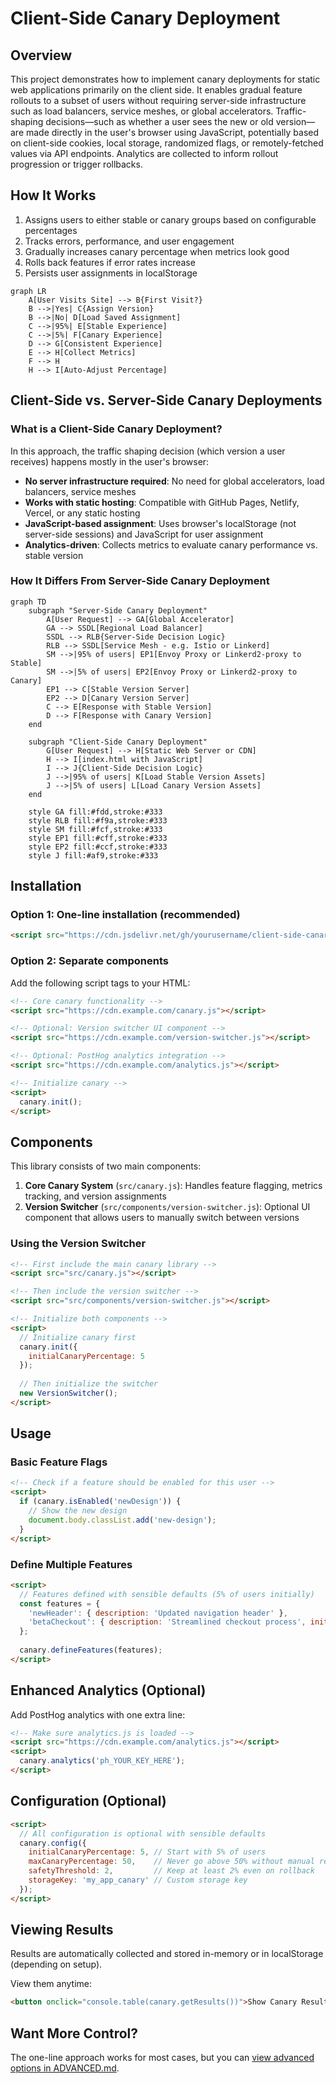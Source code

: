 # Client-Side Canary Deployment

## Overview

This project demonstrates how to implement canary deployments for static web applications primarily on the client side. It enables gradual feature rollouts to a subset of users without requiring server-side infrastructure such as load balancers, service meshes, or global accelerators. Traffic-shaping decisions—such as whether a user sees the new or old version—are made directly in the user's browser using JavaScript, potentially based on client-side cookies, local storage, randomized flags, or remotely-fetched values via API endpoints. Analytics are collected to inform rollout progression or trigger rollbacks.

## How It Works

1. Assigns users to either stable or canary groups based on configurable percentages
2. Tracks errors, performance, and user engagement
3. Gradually increases canary percentage when metrics look good
4. Rolls back features if error rates increase
5. Persists user assignments in localStorage

```mermaid
graph LR
    A[User Visits Site] --> B{First Visit?}
    B -->|Yes| C{Assign Version}
    B -->|No| D[Load Saved Assignment]
    C -->|95%| E[Stable Experience]
    C -->|5%| F[Canary Experience]
    D --> G[Consistent Experience]
    E --> H[Collect Metrics]
    F --> H
    H --> I[Auto-Adjust Percentage]
```

 ## Client-Side vs. Server-Side Canary Deployments
 
 ### What is a Client-Side Canary Deployment?
 
 In this approach, the traffic shaping decision (which version a user receives) happens mostly in the user's browser:
 
 - **No server infrastructure required**: No need for global accelerators, load balancers, service meshes
 - **Works with static hosting**: Compatible with GitHub Pages, Netlify, Vercel, or any static hosting
 - **JavaScript-based assignment**: Uses browser's localStorage (not server-side sessions) and JavaScript for user assignment
 - **Analytics-driven**: Collects metrics to evaluate canary performance vs. stable version
 
### How It Differs From Server-Side Canary Deployment

```mermaid
graph TD
    subgraph "Server-Side Canary Deployment"
        A[User Request] --> GA[Global Accelerator]
        GA --> SSDL[Regional Load Balancer]
        SSDL --> RLB{Server-Side Decision Logic}
        RLB --> SSDL[Service Mesh - e.g. Istio or Linkerd]
        SM -->|95% of users| EP1[Envoy Proxy or Linkerd2-proxy to Stable]
        SM -->|5% of users| EP2[Envoy Proxy or Linkerd2-proxy to Canary]
        EP1 --> C[Stable Version Server]
        EP2 --> D[Canary Version Server]
        C --> E[Response with Stable Version]
        D --> F[Response with Canary Version]
    end

    subgraph "Client-Side Canary Deployment"
        G[User Request] --> H[Static Web Server or CDN]
        H --> I[index.html with JavaScript]
        I --> J{Client-Side Decision Logic}
        J -->|95% of users| K[Load Stable Version Assets]
        J -->|5% of users| L[Load Canary Version Assets]
    end

    style GA fill:#fdd,stroke:#333
    style RLB fill:#f9a,stroke:#333
    style SM fill:#fcf,stroke:#333
    style EP1 fill:#cff,stroke:#333
    style EP2 fill:#ccf,stroke:#333
    style J fill:#af9,stroke:#333
```

## Installation

### Option 1: One-line installation (recommended)

```html
<script src="https://cdn.jsdelivr.net/gh/yourusername/client-side-canary-deployment@main/dist/canary.js"></script>
```

### Option 2: Separate components

Add the following script tags to your HTML:

```html
<!-- Core canary functionality -->
<script src="https://cdn.example.com/canary.js"></script>

<!-- Optional: Version switcher UI component -->
<script src="https://cdn.example.com/version-switcher.js"></script>

<!-- Optional: PostHog analytics integration -->
<script src="https://cdn.example.com/analytics.js"></script>

<!-- Initialize canary -->
<script>
  canary.init();
</script>
```

## Components

This library consists of two main components:

1. **Core Canary System** (`src/canary.js`): Handles feature flagging, metrics tracking, and version assignments
2. **Version Switcher** (`src/components/version-switcher.js`): Optional UI component that allows users to manually switch between versions

### Using the Version Switcher

```html
<!-- First include the main canary library -->
<script src="src/canary.js"></script>

<!-- Then include the version switcher -->
<script src="src/components/version-switcher.js"></script>

<!-- Initialize both components -->
<script>
  // Initialize canary first
  canary.init({
    initialCanaryPercentage: 5
  });
  
  // Then initialize the switcher
  new VersionSwitcher();
</script>
```

## Usage

### Basic Feature Flags

```html
<!-- Check if a feature should be enabled for this user -->
<script>
  if (canary.isEnabled('newDesign')) {
    // Show the new design
    document.body.classList.add('new-design');
  }
</script>
```

### Define Multiple Features

```html
<script>
  // Features defined with sensible defaults (5% of users initially)
  const features = {
    'newHeader': { description: 'Updated navigation header' },
    'betaCheckout': { description: 'Streamlined checkout process', initialPercentage: 2 }
  };
  
  canary.defineFeatures(features);
</script>
```

## Enhanced Analytics (Optional)

Add PostHog analytics with one extra line:

```html
<!-- Make sure analytics.js is loaded -->
<script src="https://cdn.example.com/analytics.js"></script>
<script>
  canary.analytics('ph_YOUR_KEY_HERE');
</script>
```

## Configuration (Optional)

```html
<script>
  // All configuration is optional with sensible defaults
  canary.config({
    initialCanaryPercentage: 5, // Start with 5% of users
    maxCanaryPercentage: 50,    // Never go above 50% without manual review
    safetyThreshold: 2,         // Keep at least 2% even on rollback
    storageKey: 'my_app_canary' // Custom storage key
  });
</script>
```

## Viewing Results

Results are automatically collected and stored in-memory or in localStorage (depending on setup).

View them anytime:

```html
<button onclick="console.table(canary.getResults())">Show Canary Results</button>
```

## Want More Control?

The one-line approach works for most cases, but you can [view advanced options in ADVANCED.md](ADVANCED.md).
